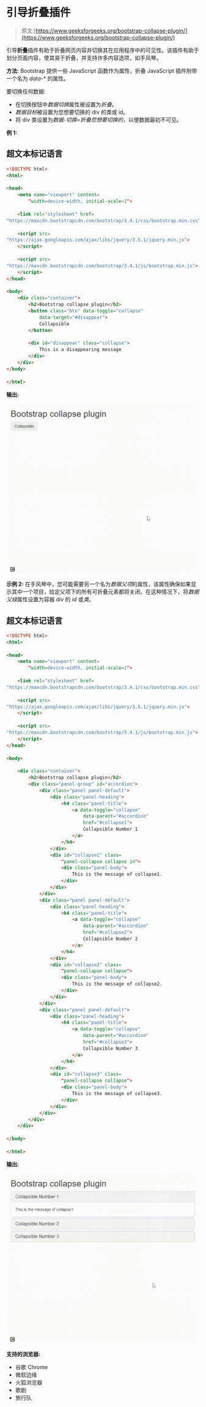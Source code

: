# 引导折叠插件

> 原文:[https://www.geeksforgeeks.org/bootstrap-collapse-plugin/](https://www.geeksforgeeks.org/bootstrap-collapse-plugin/)

引导**折叠**插件有助于折叠网页内容并切换其在应用程序中的可见性。该插件有助于划分页面内容，使其易于折叠，并支持许多内容选项，如手风琴。

**方法:** Bootstrap 提供一些 JavaScript 函数作为属性，折叠 JavaScript 插件附带一个名为 *data-** 的属性。

要切换任何数据:

*   在切换按钮中*数据切换*属性被设置为*折叠*。
*   *数据目标*被设置为您想要切换的 div 的类或 id。
*   将 div 类设置为*数据-切换=折叠您想要切换的*，以便数据最初不可见。

**例 1:**

## 超文本标记语言

```html
<!DOCTYPE html>
<html>

<head>
    <meta name="viewport" content=
        "width=device-width, initial-scale=1">

    <link rel="stylesheet" href=
"https://maxcdn.bootstrapcdn.com/bootstrap/3.4.1/css/bootstrap.min.css">

    <script src=
"https://ajax.googleapis.com/ajax/libs/jquery/3.5.1/jquery.min.js">
    </script>

    <script src=
"https://maxcdn.bootstrapcdn.com/bootstrap/3.4.1/js/bootstrap.min.js">
    </script>
</head>

<body>
    <div class="container">
        <h2>Bootstrap collapse plugin</h2>
        <button class="btn" data-toggle="collapse"
            data-target="#disappear">
            Collapsible
        </button>

        <div id="disappear" class="collapse">
            This is a disappearing message
        </div>
    </div>
</body>

</html>
```

**输出:**

![](img/cb2169e1c705ffc39d5335c9df314014.png)

**示例 2:** 在手风琴中，您可能需要另一个名为*数据父项*的属性，该属性确保如果显示其中一个项目，给定父项下的所有可折叠元素都将关闭。在这种情况下，将*数据父级*属性设置为容器 *div* 的 *id* 或*类*。

## 超文本标记语言

```html
<!DOCTYPE html>
<html>

<head>
    <meta name="viewport" content=
        "width=device-width, initial-scale=1">

    <link rel="stylesheet" href=
"https://maxcdn.bootstrapcdn.com/bootstrap/3.4.1/css/bootstrap.min.css">

    <script src=
"https://ajax.googleapis.com/ajax/libs/jquery/3.5.1/jquery.min.js">
    </script>

    <script src=
"https://maxcdn.bootstrapcdn.com/bootstrap/3.4.1/js/bootstrap.min.js">
    </script>
</head>

<body>

    <div class="container">
        <h2>Bootstrap collapse plugin</h2>
        <div class="panel-group" id="accordion">
            <div class="panel panel-default">
                <div class="panel-heading">
                    <h4 class="panel-title">
                        <a data-toggle="collapse"
                            data-parent="#accordion"
                            href="#collapse1">
                            Collapsible Number 1
                        </a>
                    </h4>
                </div>
                <div id="collapse1" class=
                    "panel-collapse collapse in">
                    <div class="panel-body">
                        This is the message of collapse1.
                    </div>
                </div>
            </div>
            <div class="panel panel-default">
                <div class="panel-heading">
                    <h4 class="panel-title">
                        <a data-toggle="collapse"
                            data-parent="#accordion"
                            href="#collapse2">
                            Collapsible Number 2
                        </a>
                    </h4>
                </div>
                <div id="collapse2" class=
                    "panel-collapse collapse">
                    <div class="panel-body">
                        This is the message of collapse2.
                    </div>
                </div>
            </div>
            <div class="panel panel-default">
                <div class="panel-heading">
                    <h4 class="panel-title">
                        <a data-toggle="collapse"
                            data-parent="#accordion"
                            href="#collapse3">
                            Collapsible Number 3
                        </a>
                    </h4>
                </div>
                <div id="collapse3" class=
                    "panel-collapse collapse">
                    <div class="panel-body">
                        This is the message of collapse3.
                    </div>
                </div>
            </div>
        </div>
    </div>

</body>

</html>
```

**输出:**

![](img/cc9cf5ea2ca0a00af86f99cb696bd54a.png)

**支持的浏览器:**

*   谷歌 Chrome
*   微软边缘
*   火狐浏览器
*   歌剧
*   旅行队